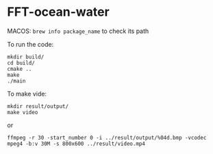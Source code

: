 # FFT-ocean-water
MACOS:
`brew info package_name` to check its path

To run the code:

```
mkdir build/
cd build/
cmake ..
make
./main
```
To make vide:
```
mkdir result/output/
make video
```

or
```
ffmpeg -r 30 -start_number 0 -i ../result/output/%04d.bmp -vcodec mpeg4 -b:v 30M -s 800x600 ../result/video.mp4
```

